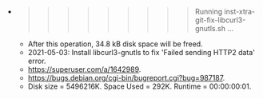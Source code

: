* >>>>>>>>> Running inst-xtra-git-fix-libcurl3-gnutls.sh ...
  * After this operation, 34.8 kB disk space will be freed.
  * 2021-05-03: Install libcurl3-gnutls to fix 'Failed sending HTTP2 data' error.
  * https://superuser.com/a/1642989.
  * https://bugs.debian.org/cgi-bin/bugreport.cgi?bug=987187.
  * Disk size = 5496216K. Space Used = 292K. Runtime = 00:00:00:01.

